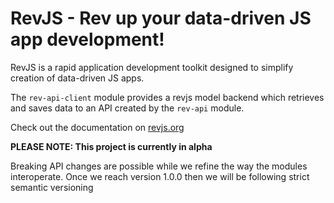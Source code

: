 # RevJS - Rev up your data-driven JS app development!

RevJS is a rapid application development toolkit designed to simplify creation
of data-driven JS apps.

The `rev-api-client` module provides a revjs model backend which retrieves and
saves data to an API created by the `rev-api` module.

Check out the documentation on [revjs.org](https://revjs.org/)

**PLEASE NOTE: This project is currently in alpha**

Breaking API changes are possible while we refine the way the modules interoperate.
Once we reach version 1.0.0 then we will be following strict semantic versioning